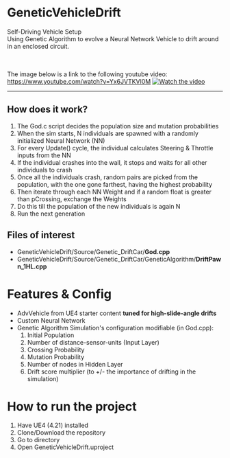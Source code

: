 # GeneticVehicleDrift
Self-Driving Vehicle Setup <br>
Using Genetic Algorithm to evolve a Neural Network Vehicle to drift around in an enclosed circuit.\
<br/><br/>

The image below is a link to the following youtube video: https://www.youtube.com/watch?v=Yx6JVTKVl0M
[![Watch the video](https://img.youtube.com/vi/Yx6JVTKVl0M/maxresdefault.jpg)](https://www.youtube.com/watch?v=Yx6JVTKVl0M)
<br/>
<hr/>

## How does it work?
<ol>
  <li>The God.c script decides the population size and mutation probabilities</b></li>
  <li>When the sim starts, N individuals are spawned with a randomly initialized Neural Network (NN)</b></li>
  <li>For every Update() cycle, the individual calculates Steering & Throttle inputs from the NN</b></li>
  <li>If the individual crashes into the wall, it stops and waits for all other individuals to crash</b></li>
  <li>Once all the individuals crash, random pairs are picked from the population, with the one gone farthest, having the highest probability</b></li>
  <li>Then iterate through each NN Weight and if a random float is greater than pCrossing, exchange the Weights</b></li>
  <li>Do this till the population of the new individuals is again N</b></li>
  <li>Run the next generation</b></li>
</ol>


## Files of interest
<ul>
  <li>GeneticVehicleDrift/Source/Genetic_DriftCar/<b>God.cpp</b></li>
  <li>GeneticVehicleDrift/Source/Genetic_DriftCar/GeneticAlgorithm/<b>DriftPawn_1HL.cpp</b></li>
</ul>


# Features & Config
<ul>
  <li>AdvVehicle from UE4 starter content <b>tuned for high-slide-angle drifts</b></li>
  <li>Custom Neural Network</li>
  <li>
    Genetic Algorithm Simulation's configuration modifiable (in God.cpp):
    <ol type="1">
      <li>Initial Population</li>
      <li>Number of distance-sensor-units (Input Layer)</li>
      <li>Crossing Probability</li>
      <li>Mutation Probability</li>
      <li>Number of nodes in Hidden Layer</li>
      <li>Drift score multiplier (to +/- the importance of drifting in the simulation)</li>
    </ol>
  </li>
</ul>


# How to run the project
<ol>
  <li>Have UE4 (4.21) installed</li>
  <li>Clone/Download the repository</li>
  <li>Go to directory</li>
  <li>Open GeneticVehicleDrift.uproject</li>
</ol>
